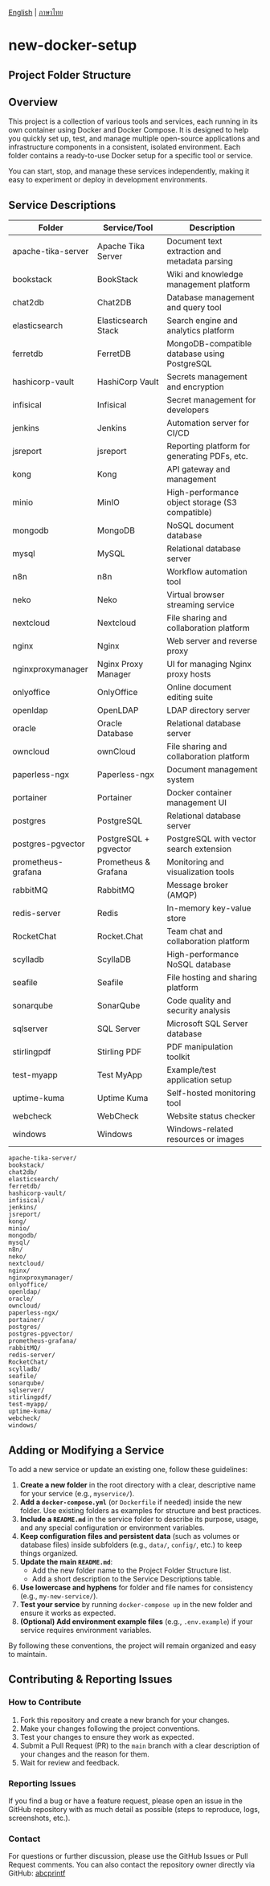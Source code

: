 [English](README.md) | [ภาษาไทย](README_TH.md)

# new-docker-setup

## Project Folder Structure
## Overview

This project is a collection of various tools and services, each running in its own container using Docker and Docker Compose. It is designed to help you quickly set up, test, and manage multiple open-source applications and infrastructure components in a consistent, isolated environment. Each folder contains a ready-to-use Docker setup for a specific tool or service.

You can start, stop, and manage these services independently, making it easy to experiment or deploy in development environments.

## Service Descriptions

| Folder                | Service/Tool         | Description |
|-----------------------|----------------------|-------------|
| apache-tika-server    | Apache Tika Server   | Document text extraction and metadata parsing |
| bookstack             | BookStack            | Wiki and knowledge management platform |
| chat2db               | Chat2DB              | Database management and query tool |
| elasticsearch         | Elasticsearch Stack  | Search engine and analytics platform |
| ferretdb              | FerretDB             | MongoDB-compatible database using PostgreSQL |
| hashicorp-vault       | HashiCorp Vault      | Secrets management and encryption |
| infisical             | Infisical            | Secret management for developers |
| jenkins               | Jenkins              | Automation server for CI/CD |
| jsreport              | jsreport             | Reporting platform for generating PDFs, etc. |
| kong                  | Kong                 | API gateway and management |
| minio                 | MinIO                | High-performance object storage (S3 compatible) |
| mongodb               | MongoDB              | NoSQL document database |
| mysql                 | MySQL                | Relational database server |
| n8n                   | n8n                  | Workflow automation tool |
| neko                  | Neko                 | Virtual browser streaming service |
| nextcloud             | Nextcloud            | File sharing and collaboration platform |
| nginx                 | Nginx                | Web server and reverse proxy |
| nginxproxymanager     | Nginx Proxy Manager  | UI for managing Nginx proxy hosts |
| onlyoffice            | OnlyOffice           | Online document editing suite |
| openldap              | OpenLDAP             | LDAP directory server |
| oracle                | Oracle Database      | Relational database server |
| owncloud              | ownCloud             | File sharing and collaboration platform |
| paperless-ngx         | Paperless-ngx        | Document management system |
| portainer             | Portainer            | Docker container management UI |
| postgres              | PostgreSQL           | Relational database server |
| postgres-pgvector     | PostgreSQL + pgvector| PostgreSQL with vector search extension |
| prometheus-grafana    | Prometheus & Grafana | Monitoring and visualization tools |
| rabbitMQ              | RabbitMQ             | Message broker (AMQP) |
| redis-server          | Redis                | In-memory key-value store |
| RocketChat            | Rocket.Chat          | Team chat and collaboration platform |
| scylladb              | ScyllaDB             | High-performance NoSQL database |
| seafile               | Seafile              | File hosting and sharing platform |
| sonarqube             | SonarQube            | Code quality and security analysis |
| sqlserver             | SQL Server           | Microsoft SQL Server database |
| stirlingpdf           | Stirling PDF         | PDF manipulation toolkit |
| test-myapp            | Test MyApp           | Example/test application setup |
| uptime-kuma           | Uptime Kuma          | Self-hosted monitoring tool |
| webcheck              | WebCheck             | Website status checker |
| windows               | Windows              | Windows-related resources or images |

```
apache-tika-server/
bookstack/
chat2db/
elasticsearch/
ferretdb/
hashicorp-vault/
infisical/
jenkins/
jsreport/
kong/
minio/
mongodb/
mysql/
n8n/
neko/
nextcloud/
nginx/
nginxproxymanager/
onlyoffice/
openldap/
oracle/
owncloud/
paperless-ngx/
portainer/
postgres/
postgres-pgvector/
prometheus-grafana/
rabbitMQ/
redis-server/
RocketChat/
scylladb/
seafile/
sonarqube/
sqlserver/
stirlingpdf/
test-myapp/
uptime-kuma/
webcheck/
windows/
```

## Adding or Modifying a Service

To add a new service or update an existing one, follow these guidelines:

1. **Create a new folder** in the root directory with a clear, descriptive name for your service (e.g., `myservice/`).
2. **Add a `docker-compose.yml`** (or `Dockerfile` if needed) inside the new folder. Use existing folders as examples for structure and best practices.
3. **Include a `README.md`** in the service folder to describe its purpose, usage, and any special configuration or environment variables.
4. **Keep configuration files and persistent data** (such as volumes or database files) inside subfolders (e.g., `data/`, `config/`, etc.) to keep things organized.
5. **Update the main `README.md`**:
	- Add the new folder name to the Project Folder Structure list.
	- Add a short description to the Service Descriptions table.
6. **Use lowercase and hyphens** for folder and file names for consistency (e.g., `my-new-service/`).
7. **Test your service** by running `docker-compose up` in the new folder and ensure it works as expected.
8. **(Optional) Add environment example files** (e.g., `.env.example`) if your service requires environment variables.

By following these conventions, the project will remain organized and easy to maintain.

## Contributing & Reporting Issues

### How to Contribute

1. Fork this repository and create a new branch for your changes.
2. Make your changes following the project conventions.
3. Test your changes to ensure they work as expected.
4. Submit a Pull Request (PR) to the `main` branch with a clear description of your changes and the reason for them.
5. Wait for review and feedback.

### Reporting Issues

If you find a bug or have a feature request, please open an issue in the GitHub repository with as much detail as possible (steps to reproduce, logs, screenshots, etc.).

### Contact

For questions or further discussion, please use the GitHub Issues or Pull Request comments. You can also contact the repository owner directly via GitHub: [abcprintf](https://github.com/abcprintf)
```
